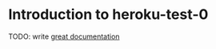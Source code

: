 # Introduction to heroku-test-0

TODO: write [great documentation](http://jacobian.org/writing/great-documentation/what-to-write/)
